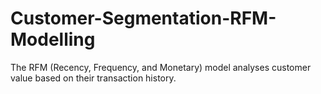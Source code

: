 # Customer-Segmentation-RFM-Modelling
The RFM (Recency, Frequency, and Monetary) model analyses customer value based on their transaction history.
